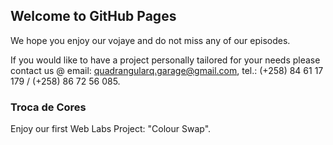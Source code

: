 ## Welcome to GitHub Pages

We hope you enjoy our vojaye and do not miss any of our episodes.

If you would like to have a project personally tailored for your needs please contact us @ email: quadrangularq.garage@gmail.com, tel.: (+258) 84 61 17 179 / (+258) 86 72 56 085.

### Troca de Cores

Enjoy our first Web Labs Project: "Colour Swap".

